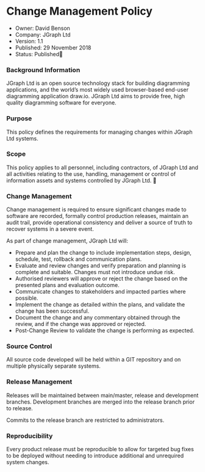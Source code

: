 # Change Management Policy

- Owner:    David Benson
- Company:    JGraph Ltd
- Version:    1.1
- Published:    29 November 2018
- Status:        Published

### Background Information

JGraph Ltd is an open source technology stack for building diagramming applications, and the world’s most widely used browser-based end-user diagramming application draw.io.
JGraph Ltd aims to provide free, high quality diagramming software for everyone.

### Purpose

This policy defines the requirements for managing changes within JGraph Ltd systems.

### Scope

This policy applies to all personnel, including contractors, of JGraph Ltd and all activities relating to the use, handling, management or control of information assets and systems controlled by JGraph Ltd.

### Change Management

Change management is required to ensure significant changes made to software are recorded, formally control production releases, maintain an audit trail, provide operational consistency and deliver a source of truth to recover systems in a severe event.

As part of change management, JGraph Ltd will:

- Prepare and plan the change to include implementation steps, design, schedule, test, rollback and communication plans.
- Evaluate and review changes and verify preparation and planning is complete and suitable. Changes must not introduce undue risk.
- Authorised reviewers will approve or reject the change based on the presented plans and evaluation outcome.
- Communicate changes to stakeholders and impacted parties where possible.
- Implement the change as detailed within the plans, and validate the change has been successful.
- Document the change and any commentary obtained through the review, and if the change was approved or rejected.
- Post-Change Review to validate the change is performing as expected.

### Source Control

All source code developed will be held within a GIT repository and on multiple physically separate systems.

### Release Management

Releases will be maintained between main/master, release and development branches. Development branches are merged into the release branch prior to release.

Commits to the release branch are restricted to administrators.

### Reproducibility

Every product release must be reproducible to allow for targeted bug fixes to be deployed without needing to introduce additional and unrequired system changes.
